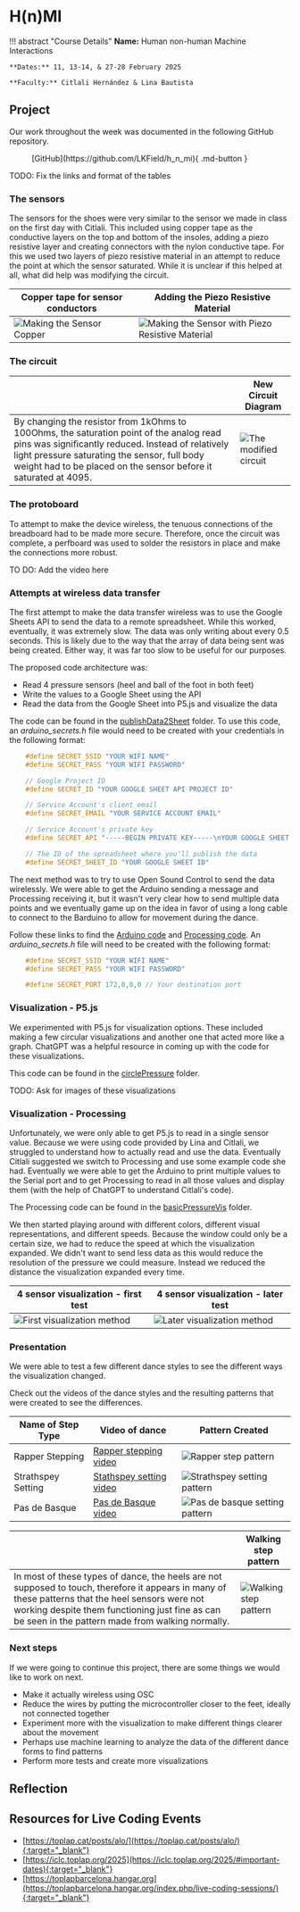 # H(n)MI

!!! abstract "Course Details"
    **Name:** Human non-human Machine Interactions 

    **Dates:** 11, 13-14, & 27-28 February 2025

    **Faculty:** Citlali Hernández & Lina Bautista

## Project 

Our work throughout the week was documented in the following GitHub repository. 

<figure markdown="span">
    [GitHub](https://github.com/LKField/h_n_mi){ .md-button }
</figure>

TODO: Fix the links and format of the tables 

### The sensors 

The sensors for the shoes were very similar to the sensor we made in class on the first day with Citlali. This included using copper tape as the conductive layers on the top and bottom of the insoles, adding a piezo resistive layer and creating connectors with the nylon conductive tape. For this we used two layers of piezo resistive material in an attempt to reduce the point at which the sensor saturated. While it is unclear if this helped at all, what did help was modifying the circuit. 

| Copper tape for sensor conductors | Adding the Piezo Resistive Material |
|-----------------------------------|-------------------------------------|
|![Making the Sensor Copper](dance_visualization/media/makeSensor_01.jpeg)| ![Making the Sensor with Piezo Resistive Material](dance_visualization/media/makeSensor_03.jpeg)|


### The circuit 

|                                   | New Circuit Diagram                 |
|-----------------------------------|-------------------------------------|
| By changing the resistor from 1kOhms to 100Ohms, the saturation point of the analog read pins was significantly reduced. Instead of relatively light pressure saturating the sensor, full body weight had to be placed on the sensor before it saturated at 4095. | ![The modified circuit](dance_visualization/media/circuit.jpg) |

### The protoboard 

To attempt to make the device wireless, the tenuous connections of the breadboard had to be made more secure. Therefore, once the circuit was complete, a perfboard was used to solder the resistors in place and make the connections more robust. 

TO DO: Add the video here 

### Attempts at wireless data transfer 

The first attempt to make the data transfer wireless was to use the Google Sheets API to send the data to a remote spreadsheet. While this worked, eventually, it was extremely slow. The data was only writing about every 0.5 seconds. This is likely due to the way that the array of data being sent was being created. Either way, it was far too slow to be useful for our purposes. 

The proposed code architecture was: 
- Read 4 pressure sensors (heel and ball of the foot in both feet)
- Write the values to a Google Sheet using the API 
- Read the data from the Google Sheet into P5.js and visualize the data 

The code can be found in the [publishData2Sheet](dance_visualization/publishData2Sheet) folder. To use this code, an *arduino_secrets.h* file would need to be created with your credentials in the following format:

``` c++
    #define SECRET_SSID "YOUR WIFI NAME"
    #define SECRET_PASS "YOUR WIFI PASSWORD"

    // Google Project ID
    #define SECRET_ID "YOUR GOOGLE SHEET API PROJECT ID"

    // Service Account's client email
    #define SECRET_EMAIL "YOUR SERVICE ACCOUNT EMAIL"

    // Service Account's private key
    #define SECRET_API "-----BEGIN PRIVATE KEY-----\nYOUR GOOGLE SHEET API KEY\n-----END PRIVATE KEY-----\n"

    // The ID of the spreadsheet where you'll publish the data
    #define SECRET_SHEET_ID "YOUR GOOGLE SHEET ID"
```

The next method was to try to use Open Sound Control to send the data wirelessly. We were able to get the Arduino sending a message and Processing receiving it, but it wasn't very clear how to send multiple data points and we eventually game up on the idea in favor of using a long cable to connect to the Barduino to allow for movement during the dance. 

Follow these links to find the [Arduino code](dance_visualization/OscTest_Send) and [Processing code](dance_visualization/OscTest_Receive). An *arduino_secrets.h* file will need to be created with the following format: 

``` c++
    #define SECRET_SSID "YOUR WIFI NAME"
    #define SECRET_PASS "YOUR WIFI PASSWORD"

    #define SECRET_PORT 172,0,0,0 // Your destination port 
```

### Visualization - P5.js 

We experimented with P5.js for visualization options. These included making a few circular visualizations and another one that acted more like a graph. ChatGPT was a helpful resource in coming up with the code for these visualizations. 

This code can be found in the [circlePressure](dance_visualization/circlePressure) folder. 

TODO: Ask for images of these visualizations 

### Visualization - Processing 

Unfortunately, we were only able to get P5.js to read in a single sensor value. Because we were using code provided by Lina and Citlali, we struggled to understand how to actually read and use the data. Eventually Citlali suggested we switch to Processing and use some example code she had. Eventually we were able to get the Arduino to print multiple values to the Serial port and to get Processing to read in all those values and display them (with the help of ChatGPT to understand Citlali's code). 

The Processing code can be found in the [basicPressureVis](dance_visualization/basicPressureVis) folder. 

We then started playing around with different colors, different visual representations, and different speeds. Because the window could only be a certain size, we had to reduce the speed at which the visualization expanded. We didn't want to send less data as this would reduce the resolution of the pressure we could measure. Instead we reduced the distance the visualization expanded every time. 

| 4 sensor visualization - first test | 4 sensor visualization - later test |
|-------------------------------------|-------------------------------------|
| ![First visualization method](dance_visualization/media/rapper_step.png) | ![Later visualization method](dance_visualization/media/rapper_step_02.png) |

### Presentation 

We were able to test a few different dance styles to see the different ways the visualization changed. 

Check out the videos of the dance styles and the resulting patterns that were created to see the differences. 

| Name of Step Type | Video of dance | Pattern Created |
|-------------------|----------------|-----------------|
| Rapper Stepping   | [Rapper stepping video](dance_visualization/media/rapper_step.mov) | ![Rapper step pattern](dance_visualization/media/rapper_step.png)            |
| Strathspey Setting| [Stathspey setting video](dance_visualization/media/strathspey.mov)| ![Strathspey setting pattern](dance_visualization/media/strathspey.png)             |
| Pas de Basque     | [Pas de Basque video](dance_visualization/media/pasdebasque.mov)   | ![Pas de basque setting pattern](dance_visualization/media/pasdebasque.png)            |

|                   | Walking step pattern |
|-------------------|----------------------|
| In most of these types of dance, the heels are not supposed to touch, therefore it appears in many of these patterns that the heel sensors were not working despite them functioning just fine as can be seen in the pattern made from walking normally. | ![Walking step pattern](dance_visualization/media/walking.png) |

### Next steps 

If we were going to continue this project, there are some things we would like to work on next. 

- Make it actually wireless using OSC 
- Reduce the wires by putting the microcontroller closer to the feet, ideally not connected together
- Experiment more with the visualization to make different things clearer about the movement 
- Perhaps use machine learning to analyze the data of the different dance forms to find patterns 
- Perform more tests and create more visualizations 

## Reflection 


## Resources for Live Coding Events 

- [https://toplap.cat/posts/alo/](https://toplap.cat/posts/alo/){:target="_blank"}
- [https://iclc.toplap.org/2025](https://iclc.toplap.org/2025/#important-dates){:target="_blank"}
- [https://toplapbarcelona.hangar.org](https://toplapbarcelona.hangar.org/index.php/live-coding-sessions/){:target="_blank"}
